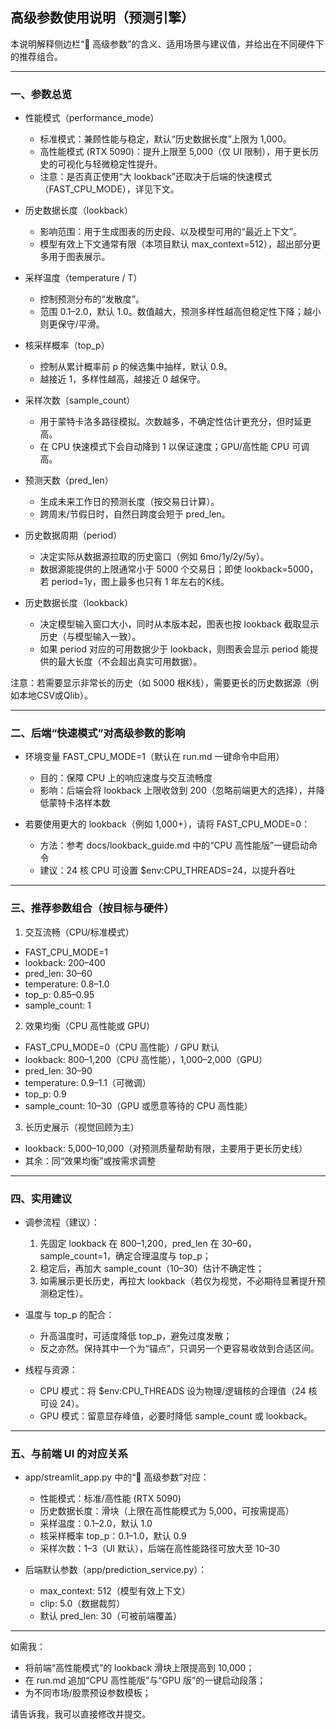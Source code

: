 ## 高级参数使用说明（预测引擎）

本说明解释侧边栏“🔧 高级参数”的含义、适用场景与建议值，并给出在不同硬件下的推荐组合。

---

### 一、参数总览

- 性能模式（performance_mode）
  - 标准模式：兼顾性能与稳定，默认“历史数据长度”上限为 1,000。
  - 高性能模式 (RTX 5090)：提升上限至 5,000（仅 UI 限制），用于更长历史的可视化与轻微稳定性提升。
  - 注意：是否真正使用“大 lookback”还取决于后端的快速模式（FAST_CPU_MODE），详见下文。

- 历史数据长度（lookback）
  - 影响范围：用于生成图表的历史段、以及模型可用的“最近上下文”。
  - 模型有效上下文通常有限（本项目默认 max_context=512），超出部分更多用于图表展示。

- 采样温度（temperature / T）
  - 控制预测分布的“发散度”。
  - 范围 0.1–2.0，默认 1.0。数值越大，预测多样性越高但稳定性下降；越小则更保守/平滑。

- 核采样概率（top_p）
  - 控制从累计概率前 p 的候选集中抽样，默认 0.9。
  - 越接近 1，多样性越高，越接近 0 越保守。

- 采样次数（sample_count）
  - 用于蒙特卡洛多路径模拟。次数越多，不确定性估计更充分，但时延更高。
  - 在 CPU 快速模式下会自动降到 1 以保证速度；GPU/高性能 CPU 可调高。

- 预测天数（pred_len）
  - 生成未来工作日的预测长度（按交易日计算）。
  - 跨周末/节假日时，自然日跨度会短于 pred_len。

- 历史数据周期（period）
  - 决定实际从数据源拉取的历史窗口（例如 6mo/1y/2y/5y）。
  - 数据源能提供的上限通常小于 5000 个交易日；即使 lookback=5000，若 period=1y，图上最多也只有 1 年左右的K线。

- 历史数据长度（lookback）
  - 决定模型输入窗口大小，同时从本版本起，图表也按 lookback 截取显示历史（与模型输入一致）。
  - 如果 period 对应的可用数据少于 lookback，则图表会显示 period 能提供的最大长度（不会超出真实可用数据）。

注意：若需要显示非常长的历史（如 5000 根K线），需要更长的历史数据源（例如本地CSV或Qlib）。

---

### 二、后端“快速模式”对高级参数的影响

- 环境变量 FAST_CPU_MODE=1（默认在 run.md 一键命令中启用）
  - 目的：保障 CPU 上的响应速度与交互流畅度
  - 影响：后端会将 lookback 上限收敛到 200（忽略前端更大的选择），并降低蒙特卡洛样本数

- 若要使用更大的 lookback（例如 1,000+），请将 FAST_CPU_MODE=0：
  - 方法：参考 docs/lookback_guide.md 中的“CPU 高性能版”一键启动命令
  - 建议：24 核 CPU 可设置 $env:CPU_THREADS=24，以提升吞吐

---

### 三、推荐参数组合（按目标与硬件）

1) 交互流畅（CPU/标准模式）
- FAST_CPU_MODE=1
- lookback: 200–400
- pred_len: 30–60
- temperature: 0.8–1.0
- top_p: 0.85–0.95
- sample_count: 1

2) 效果均衡（CPU 高性能或 GPU）
- FAST_CPU_MODE=0（CPU 高性能）/ GPU 默认
- lookback: 800–1,200（CPU 高性能），1,000–2,000（GPU）
- pred_len: 30–90
- temperature: 0.9–1.1（可微调）
- top_p: 0.9
- sample_count: 10–30（GPU 或愿意等待的 CPU 高性能）

3) 长历史展示（视觉回顾为主）
- lookback: 5,000–10,000（对预测质量帮助有限，主要用于更长历史线）
- 其余：同“效果均衡”或按需求调整

---

### 四、实用建议

- 调参流程（建议）：
  1. 先固定 lookback 在 800–1,200，pred_len 在 30–60，sample_count=1，确定合理温度与 top_p；
  2. 稳定后，再加大 sample_count（10–30）估计不确定性；
  3. 如需展示更长历史，再拉大 lookback（若仅为视觉，不必期待显著提升预测稳定性）。

- 温度与 top_p 的配合：
  - 升高温度时，可适度降低 top_p，避免过度发散；
  - 反之亦然。保持其中一个为“锚点”，只调另一个更容易收敛到合适区间。

- 线程与资源：
  - CPU 模式：将 $env:CPU_THREADS 设为物理/逻辑核的合理值（24 核可设 24）。
  - GPU 模式：留意显存峰值，必要时降低 sample_count 或 lookback。

---

### 五、与前端 UI 的对应关系

- app/streamlit_app.py 中的“🔧 高级参数”对应：
  - 性能模式：标准/高性能 (RTX 5090)
  - 历史数据长度：滑块（上限在高性能模式为 5,000，可按需提高）
  - 采样温度：0.1–2.0，默认 1.0
  - 核采样概率 top_p：0.1–1.0，默认 0.9
  - 采样次数：1–3（UI 默认），后端在高性能路径可放大至 10–30

- 后端默认参数（app/prediction_service.py）：
  - max_context: 512（模型有效上下文）
  - clip: 5.0（数据裁剪）
  - 默认 pred_len: 30（可被前端覆盖）

---

如需我：
- 将前端“高性能模式”的 lookback 滑块上限提高到 10,000；
- 在 run.md 追加“CPU 高性能版”与“GPU 版”的一键启动段落；
- 为不同市场/股票预设参数模板；

请告诉我，我可以直接修改并提交。
